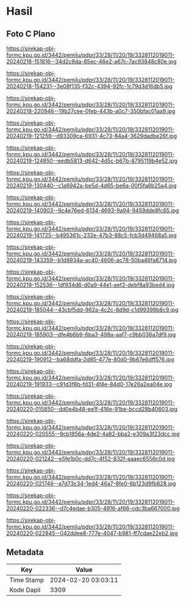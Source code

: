 # Hasil

## Foto C Plano

https://sirekap-obj-formc.kpu.go.id/3442/pemilu/pdpr/33/28/11/20/19/3328112019011-20240218-151816--34d2c8da-85ec-46e2-a67c-7ac93848c80e.jpg

https://sirekap-obj-formc.kpu.go.id/3442/pemilu/pdpr/33/28/11/20/19/3328112019011-20240218-154231--3e08f135-f32c-4394-92fc-1c79d3d16db5.jpg

https://sirekap-obj-formc.kpu.go.id/3442/pemilu/pdpr/33/28/11/20/19/3328112019011-20240218-220946--19b27cee-0feb-443b-a0c7-350bfac01aa9.jpg

https://sirekap-obj-formc.kpu.go.id/3442/pemilu/pdpr/33/28/11/20/19/3328112019011-20240219-121259--d93309ca-6931-4c73-84a4-3629dadbe26f.jpg

https://sirekap-obj-formc.kpu.go.id/3442/pemilu/pdpr/33/28/11/20/19/3328112019011-20240219-124850--eedb5813-d642-4d5c-b67b-8795119b4e52.jpg

https://sirekap-obj-formc.kpu.go.id/3442/pemilu/pdpr/33/28/11/20/19/3328112019011-20240219-130440--c1a6942a-be5d-4d65-be6a-00f5fa8b25a4.jpg

https://sirekap-obj-formc.kpu.go.id/3442/pemilu/pdpr/33/28/11/20/19/3328112019011-20240219-140903--9c4e76ed-6134-4693-9a94-9459dde8fc65.jpg

https://sirekap-obj-formc.kpu.go.id/3442/pemilu/pdpr/33/28/11/20/19/3328112019011-20240219-141725--b495361c-232e-47b3-88c5-fcb3d49468a5.jpg

https://sirekap-obj-formc.kpu.go.id/3442/pemilu/pdpr/33/28/11/20/19/3328112019011-20240219-143359--b1d8934a-ac40-4606-ac78-50ba46fa8714.jpg

https://sirekap-obj-formc.kpu.go.id/3442/pemilu/pdpr/33/28/11/20/19/3328112019011-20240219-152536--1df934d6-d0a9-44e1-aef2-debf8a93bed4.jpg

https://sirekap-obj-formc.kpu.go.id/3442/pemilu/pdpr/33/28/11/20/19/3328112019011-20240219-185044--43cbf5dd-962a-4c2c-8d9d-c1d99399b8c9.jpg

https://sirekap-obj-formc.kpu.go.id/3442/pemilu/pdpr/33/28/11/20/19/3328112019011-20240219-185903--dfe4b6b9-6ba3-498a-aaf7-c9bb036a7df9.jpg

https://sirekap-obj-formc.kpu.go.id/3442/pemilu/pdpr/33/28/11/20/19/3328112019011-20240219-190912--ba68ddfa-2d85-477e-80d0-9b67e6dff576.jpg

https://sirekap-obj-formc.kpu.go.id/3442/pemilu/pdpr/33/28/11/20/19/3328112019011-20240219-191933--c91d3f8b-fd31-4f4e-84d0-17e26a2ea04e.jpg

https://sirekap-obj-formc.kpu.go.id/3442/pemilu/pdpr/33/28/11/20/19/3328112019011-20240220-015850--dd0e4b48-ee1f-416e-91be-bccd28b40603.jpg

https://sirekap-obj-formc.kpu.go.id/3442/pemilu/pdpr/33/28/11/20/19/3328112019011-20240220-020555--9cb1856a-4de2-4a82-bba2-e309a3f23dcc.jpg

https://sirekap-obj-formc.kpu.go.id/3442/pemilu/pdpr/33/28/11/20/19/3328112019011-20240220-021242--e5fe1b0c-dd7c-4f52-832f-aaaec6556c0d.jpg

https://sirekap-obj-formc.kpu.go.id/3442/pemilu/pdpr/33/28/11/20/19/3328112019011-20240220-021746--a7d73c34-1ed4-46a7-8fe0-6b123d9fb828.jpg

https://sirekap-obj-formc.kpu.go.id/3442/pemilu/pdpr/33/28/11/20/19/3328112019011-20240220-022336--d7c4edae-b305-4916-af66-cdc3ba667000.jpg

https://sirekap-obj-formc.kpu.go.id/3442/pemilu/pdpr/33/28/11/20/19/3328112019011-20240220-022845--042ddee8-777e-4047-b981-ff7cdae22eb2.jpg


## Metadata

| Key        | Value               |
| ---------- | ------------------- |
| Time Stamp | 2024-02-20 03:03:11 |
| Kode Dapil | 3309                |



